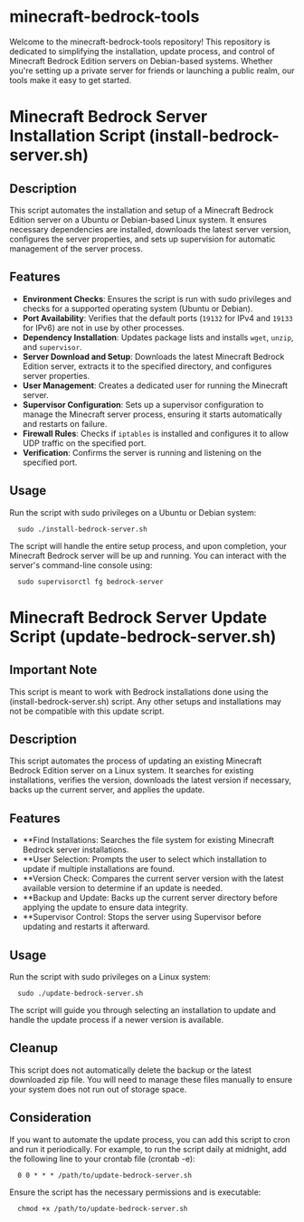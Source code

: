 # minecraft-bedrock-tools
Welcome to the minecraft-bedrock-tools repository!  This repository is dedicated to simplifying the installation, update process, and control of Minecraft Bedrock Edition servers on Debian-based systems. Whether you're setting up a private server for friends or launching a public realm, our tools make it easy to get started.

# Minecraft Bedrock Server Installation Script (install-bedrock-server.sh)

## Description

This script automates the installation and setup of a Minecraft Bedrock Edition server on a Ubuntu or Debian-based Linux system. It ensures necessary dependencies are installed, downloads the latest server version, configures the server properties, and sets up supervision for automatic management of the server process.

## Features

- **Environment Checks**: Ensures the script is run with sudo privileges and checks for a supported operating system (Ubuntu or Debian).
- **Port Availability**: Verifies that the default ports (`19132` for IPv4 and `19133` for IPv6) are not in use by other processes.
- **Dependency Installation**: Updates package lists and installs `wget`, `unzip`, and `supervisor`.
- **Server Download and Setup**: Downloads the latest Minecraft Bedrock Edition server, extracts it to the specified directory, and configures server properties.
- **User Management**: Creates a dedicated user for running the Minecraft server.
- **Supervisor Configuration**: Sets up a supervisor configuration to manage the Minecraft server process, ensuring it starts automatically and restarts on failure.
- **Firewall Rules**: Checks if `iptables` is installed and configures it to allow UDP traffic on the specified port.
- **Verification**: Confirms the server is running and listening on the specified port.


## Usage

Run the script with sudo privileges on a Ubuntu or Debian system:
```
  sudo ./install-bedrock-server.sh
```
The script will handle the entire setup process, and upon completion, your Minecraft Bedrock server will be up and running. You can interact with the server's command-line console using:
```
  sudo supervisorctl fg bedrock-server
```

# Minecraft Bedrock Server Update Script (update-bedrock-server.sh)

## Important Note
This script is meant to work with Bedrock installations done using the (install-bedrock-server.sh) script. Any other setups and installations may not be compatible with this update script.

## Description

This script automates the process of updating an existing Minecraft Bedrock Edition server on a Linux system. It searches for existing installations, verifies the version, downloads the latest version if necessary, backs up the current server, and applies the update.

## Features

- **Find Installations: Searches the file system for existing Minecraft Bedrock server installations.
- **User Selection: Prompts the user to select which installation to update if multiple installations are found.
- **Version Check: Compares the current server version with the latest available version to determine if an update is needed.
- **Backup and Update: Backs up the current server directory before applying the update to ensure data integrity.
- **Supervisor Control: Stops the server using Supervisor before updating and restarts it afterward.

## Usage

Run the script with sudo privileges on a Linux system:
```
  sudo ./update-bedrock-server.sh
```
The script will guide you through selecting an installation to update and handle the update process if a newer version is available.

## Cleanup

This script does not automatically delete the backup or the latest downloaded zip file. You will need to manage these files manually to ensure your system does not run out of storage space.

## Consideration

If you want to automate the update process, you can add this script to cron and run it periodically. For example, to run the script daily at midnight, add the following line to your crontab file (crontab -e):
```
  0 0 * * * /path/to/update-bedrock-server.sh
```
Ensure the script has the necessary permissions and is executable:

```
  chmod +x /path/to/update-bedrock-server.sh

```
